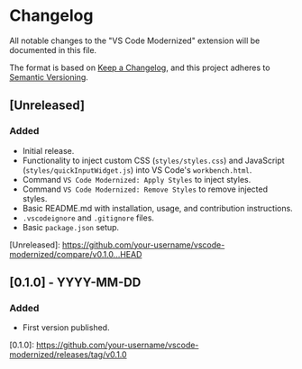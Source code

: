 # Changelog

All notable changes to the "VS Code Modernized" extension will be documented in this file.

The format is based on [Keep a Changelog](https://keepachangelog.com/en/1.0.0/),
and this project adheres to [Semantic Versioning](https://semver.org/spec/v2.0.0.html).

## [Unreleased]

### Added
- Initial release.
- Functionality to inject custom CSS (`styles/styles.css`) and JavaScript (`styles/quickInputWidget.js`) into VS Code's `workbench.html`.
- Command `VS Code Modernized: Apply Styles` to inject styles.
- Command `VS Code Modernized: Remove Styles` to remove injected styles.
- Basic README.md with installation, usage, and contribution instructions.
- `.vscodeignore` and `.gitignore` files.
- Basic `package.json` setup.

[Unreleased]: https://github.com/your-username/vscode-modernized/compare/v0.1.0...HEAD <!-- TODO: Update repo URL -->

## [0.1.0] - YYYY-MM-DD <!-- TODO: Update date -->

### Added
- First version published.

[0.1.0]: https://github.com/your-username/vscode-modernized/releases/tag/v0.1.0 <!-- TODO: Update repo URL -->